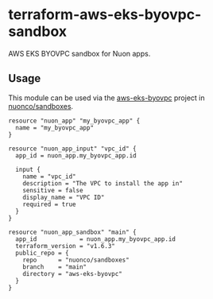 # terraform-aws-eks-byovpc-sandbox

AWS EKS BYOVPC sandbox for Nuon apps.

## Usage

This module can be used via the [aws-eks-byovpc](github.com/nuonco/sandboxes/aws-eks-byovpc) project in [nuonco/sandboxes](github.com/nuonco/sandboxes).

```hcl
resource "nuon_app" "my_byovpc_app" {
  name = "my_byovpc_app"
}

resource "nuon_app_input" "vpc_id" {
  app_id = nuon_app.my_byovpc_app.id

  input {
    name = "vpc_id"
    description = "The VPC to install the app in"
    sensitive = false
    display_name = "VPC ID"
    required = true
  }
}

resource "nuon_app_sandbox" "main" {
  app_id            = nuon_app.my_byovpc_app.id
  terraform_version = "v1.6.3"
  public_repo = {
    repo      = "nuonco/sandboxes"
    branch    = "main"
    directory = "aws-eks-byovpc"
  }
}
```
